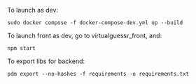 To launch as dev:

```
sudo docker compose -f docker-compose-dev.yml up --build
```

To launch front as dev, go to virtualguessr_front, and:

```
npm start
```

To export libs for backend:

```
pdm export --no-hashes -f requirements -o requirements.txt
```